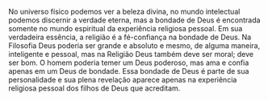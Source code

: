 ﻿No universo físico podemos ver a beleza divina, no mundo intelectual podemos discernir a verdade eterna, mas a bondade de Deus é encontrada somente no mundo espiritual da experiência religiosa pessoal. Em sua verdadeira essência, a religião é a fé-confiança na bondade de Deus. Na Filosofia Deus poderia ser grande e absoluto e mesmo, de alguma maneira, inteligente e pessoal, mas na Religião Deus também deve ser moral; deve ser bom. O homem poderia temer um Deus poderoso, mas ama e confia apenas em um Deus de bondade. Essa bondade de Deus é parte de sua personalidade e sua plena revelação aparece apenas na experiência religiosa pessoal dos filhos de Deus que acreditam.